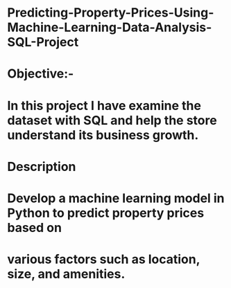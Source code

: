 # Predicting-Property-Prices-Using-Machine-Learning-Data-Analysis-SQL-Project

# Objective:-
# In this project I have examine the dataset with SQL and help the store understand its business growth.

# Description
# Develop a machine learning model in Python to predict property prices based on
# various factors such as location, size, and amenities.
